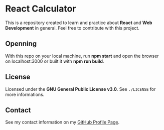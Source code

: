 # React Calculator

This is a repository created to learn and practice about **React** and **Web Development** in general. Feel free to contribute with this project.

## Openning
With this repo on your local machine, run **npm start** and open the browser on localhost:3000 or built it with **npm run build**.

## License
Licensed under the **GNU General Public License v3.0**. See `./LICENSE` for more informations.

## Contact
See my contact information on my [GitHub Profile Page](https://github.com/ArthurFiorette).
